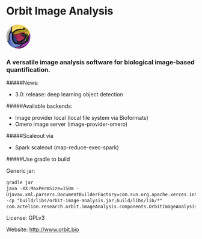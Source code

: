 # Orbit Image Analysis
![Orbit](src/main/resources/resource/orbit_round_64.png)

### A versatile image analysis software for biological image-based quantification.

#####News:
* 3.0: release: deep learning object detection

#####Available backends:

* Image provider local (local file system via Bioformats)
* Omero image server (image-provider-omero)

#####Scaleout via

* Spark scaleout (map-reduce-exec-spark)

#####Use gradle to build

Generic jar:

    gradle jar
    java -XX:MaxPermSize=150m -Djavax.xml.parsers.DocumentBuilderFactory=com.sun.org.apache.xerces.internal.jaxp.DocumentBuilderFactoryImpl -cp "build/libs/orbit-image-analysis.jar;build/libs/lib/*" com.actelion.research.orbit.imageAnalysis.components.OrbitImageAnalysis

License: GPLv3

Website: http://www.orbit.bio
